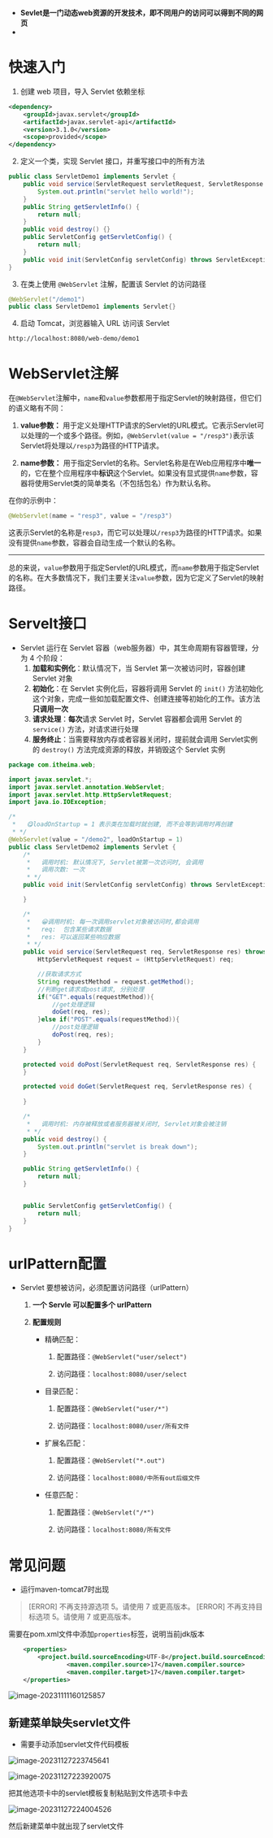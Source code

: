 + **Sevlet是一门动态web资源的开发技术，即不同用户的访问可以得到不同的网页**
+ 

# 快速入门

1. 创建 web 项目，导入 Servlet 依赖坐标

```xml
<dependency>
    <groupId>javax.servlet</groupId>
    <artifactId>javax.servlet-api</artifactId>
    <version>3.1.0</version>
    <scope>provided</scope>
</dependency>
```

2. 定义一个类，实现 Servlet 接口，并重写接口中的所有方法

```java
public class ServletDemo1 implements Servlet {
    public void service(ServletRequest servletRequest, ServletResponse servletResponse) throws ServletException, IOException {
        System.out.println("servlet hello world!");
    }
    public String getServletInfo() {
        return null;
    }
    public void destroy() {}
    public ServletConfig getServletConfig() {
        return null;
    }
    public void init(ServletConfig servletConfig) throws ServletException {}
}
```

3. 在类上使用 `@WebServlet` 注解，配置该 Servlet 的访问路径

```java
@WebServlet("/demo1")
public class ServletDemo1 implements Servlet{}
```

4. 启动 Tomcat，浏览器输入 URL 访问该 Servlet

```markdown
http://localhost:8080/web-demo/demo1
```





# WebServlet注解

在`@WebServlet`注解中，`name`和`value`参数都用于指定Servlet的映射路径，但它们的语义略有不同：

1. **value参数：** 用于定义处理HTTP请求的Servlet的URL模式。它表示Servlet可以处理的一个或多个路径。例如，`@WebServlet(value = "/resp3")`表示该Servlet将处理以`/resp3`为路径的HTTP请求。

2. **name参数：** 用于指定Servlet的名称。Servlet名称是在Web应用程序中**唯一**的，它在整个应用程序中**标识**这个Servlet。如果没有显式提供`name`参数，容器将使用Servlet类的简单类名（不包括包名）作为默认名称。

在你的示例中：

```java
@WebServlet(name = "resp3", value = "/resp3")
```

这表示Servlet的名称是`resp3`，而它可以处理以`/resp3`为路径的HTTP请求。如果没有提供`name`参数，容器会自动生成一个默认的名称。

---

总的来说，`value`参数用于指定Servlet的URL模式，而`name`参数用于指定Servlet的名称。在大多数情况下，我们主要关注`value`参数，因为它定义了Servlet的映射路径。





# Servelt接口

+ Servlet 运行在 Servlet 容器（web服务器）中，其生命周期有容器管理，分为 4 个阶段：
  1. **加载和实例化**：默认情况下，当 Servlet 第一次被访问时，容器创建 Servlet 对象
  2. **初始化**：在 Servlet 实例化后，容器将调用 Servlet 的 `init()` 方法初始化这个对象，完成一些如加载配置文件、创建连接等初始化的工作。该方法**只调用一次**
  3. **请求处理**：**每次**请求 Servlet 时，Servlet 容器都会调用 Servlet 的 `service()` 方法，对请求进行处理
  4. **服务终止**：当需要释放内存或者容器关闭时，提前就会调用 Servlet实例的 `destroy()` 方法完成资源的释放，并销毁这个 Servlet 实例

```java
package com.itheima.web;

import javax.servlet.*;
import javax.servlet.annotation.WebServlet;
import javax.servlet.http.HttpServletRequest;
import java.io.IOException;

/*
 *   😋loadOnStartup = 1 表示类在加载时就创建, 而不会等到调用时再创建
 * */
@WebServlet(value = "/demo2", loadOnStartup = 1)
public class ServletDemo2 implements Servlet {
    /*
     *   调用时机: 默认情况下, Servlet被第一次访问时, 会调用
     *   调用次数: 一次
     * */
    public void init(ServletConfig servletConfig) throws ServletException {

    }

    /*
     *   😀调用时机: 每一次调用servlet对象被访问时,都会调用
     *   req:  包含某些请求数据
     *   res: 可以返回某些响应数据
     * */
    public void service(ServletRequest req, ServletResponse res) throws ServletException, IOException {
        HttpServletRequest request = (HttpServletRequest) req;

        //获取请求方式
        String requestMethod = request.getMethod();
        //判断get请求或post请求, 分别处理
        if("GET".equals(requestMethod)){
            //get处理逻辑
            doGet(req, res);
        }else if("POST".equals(requestMethod)){
            //post处理逻辑
            doPost(req, res);
        }
    }

    protected void doPost(ServletRequest req, ServletResponse res) {
    }

    protected void doGet(ServletRequest req, ServletResponse res) {
        
    }

    /*
     *   调用时机: 内存被释放或者服务器被关闭时, Servlet对象会被注销
     * */
    public void destroy() {
        System.out.println("servlet is break down");
    }

    public String getServletInfo() {
        return null;
    }


    public ServletConfig getServletConfig() {
        return null;
    }
}
```

# urlPattern配置

+ Servlet 要想被访问，必须配置访问路径（urlPattern）

  1. **一个 Servle 可以配置多个 urlPattern**

  2. **配置规则**

     + 精确匹配：
       1. 配置路径：`@WebServlet("user/select")`

       2. 访问路径：`localhost:8080/user/select`

     + 目录匹配：
       1. 配置路径：`@WebServlet("user/*")`

       2. 访问路径：`localhost:8080/user/所有文件`

     + 扩展名匹配：
       1. 配置路径：`@WebServlet("*.out")`

       2. 访问路径：`localhost:8080/中所有out后缀文件`

     + 任意匹配：
       1. 配置路径：`@WebServlet("/*")`

       2. 访问路径：`localhost:8080/所有文件`

# 常见问题

+ 运行maven-tomcat7时出现

> [ERROR] 不再支持源选项 5。请使用 7 或更高版本。
> [ERROR] 不再支持目标选项 5。请使用 7 或更高版本。

需要在pom.xml文件中添加`properties`标签，说明当前jdk版本

```xml
    <properties>
        <project.build.sourceEncoding>UTF-8</project.build.sourceEncoding>
                <maven.compiler.source>17</maven.compiler.source>
                <maven.compiler.target>17</maven.compiler.target>
    </properties>
```

![image-20231111160125857](servlet.assets/image-20231111160125857.png)



## 新建菜单缺失servlet文件

+ 需要手动添加servlet文件代码模板

![image-20231127223745641](servlet.assets/image-20231127223745641.png)

![image-20231127223920075](servlet.assets/image-20231127223920075.png)

把其他选项卡中的servlet模板复制粘贴到文件选项卡中去

![image-20231127224004526](servlet.assets/image-20231127224004526.png)

然后新建菜单中就出现了servlet文件